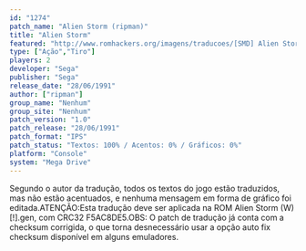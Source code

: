 ```yaml
---
id: "1274"
patch_name: "Alien Storm (ripman)"
title: "Alien Storm"
featured: "http://www.romhackers.org/imagens/traducoes/[SMD] Alien Storm - ripman - 1.png"
type: ["Ação","Tiro"]
players: 2
developer: "Sega"
publisher: "Sega"
release_date: "28/06/1991"
author: ["ripman"]
group_name: "Nenhum"
group_site: "Nenhum"
patch_version: "1.0"
patch_release: "28/06/1991"
patch_format: "IPS"
patch_status: "Textos: 100% / Acentos: 0% / Gráficos: 0%"
platform: "Console"
system: "Mega Drive"
---
```


Segundo o autor da tradução, todos os textos do jogo estão traduzidos, mas não estão acentuados, e nenhuma mensagem em forma de gráfico foi editada.ATENÇÃO:Esta tradução deve ser aplicada na ROM Alien Storm (W) [!].gen, com CRC32 F5AC8DE5.OBS: O patch de tradução já conta com a checksum corrigida, o que torna desnecessário usar a opção auto fix checksum disponível em alguns emuladores.